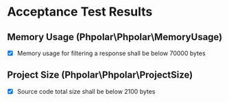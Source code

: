 # Acceptance Test Results

## Memory Usage (Phpolar\Phpolar\MemoryUsage)
- [x] Memory usage for filtering a response shall be below 70000 bytes

## Project Size (Phpolar\Phpolar\ProjectSize)
- [x] Source code total size shall be below 2100 bytes
